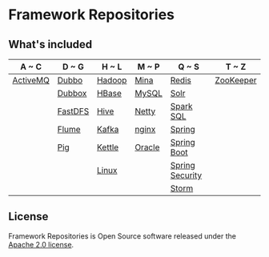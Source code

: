 # Framework Repositories

## What's included
A ~ C | D ~ G | H ~ L | M ~ P | Q ~ S | T ~ Z
----|----|----|----|----|----
[ActiveMQ](activemq/README.md) | [Dubbo](dubbo/README.md) | [Hadoop](big-data/hadoop/README.md) | [Mina](socket/mina/README.md) | [Redis](databases/redis/README.md) | [ZooKeeper](zookeeper/README.md)
|  | [Dubbox](dubbox/README.md) | [HBase](big-data/hbase/README.md) | [MySQL](databases/mysql/README.md) | [Solr](solr/README.md) | 
|  | [FastDFS](nginx/fastdfs/README.md) | [Hive](big-data/hive/README.md) | [Netty](socket/netty/README.md) | [Spark SQL](big-data/spark/README.md) | 
|  | [Flume](big-data/flume/README.md) | [Kafka](kafka/README.md) | [nginx](nginx/README.md) | [Spring](spring/README.md) | 
|  | [Pig](big-data/pig/README.md) | [Kettle](databases/kettle/README.md) | [Oracle](databases/oracle/README.md) | [Spring Boot](spring-boot/README.md) | 
|  |  | [Linux](linux/README.md) |  | [Spring Security](spring-boot/spring-boot-security/README.md) | 
|  |  |  |  | [Storm](storm/README.md) | 
 
## License
Framework Repositories is Open Source software released under the [Apache 2.0 license](http://www.apache.org/licenses/LICENSE-2.0.html).